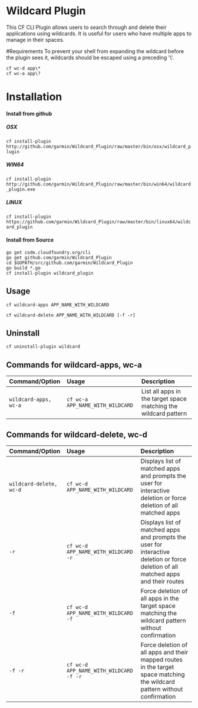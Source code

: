 # Wildcard Plugin
This CF CLI Plugin allows users to search through and delete their applications using wildcards. It is useful for users who have multiple apps to manage in their spaces.

#Requirements
To prevent your shell from expanding the wildcard before the plugin sees it, wildcards should be escaped using a preceding '\\'.
```
cf wc-d app\*
cf wc-a app\?
```
# Installation

#### Install from github
##### OSX
`cf install-plugin http://github.com/garmin/Wildcard_Plugin/raw/master/bin/osx/wildcard_plugin`
##### WIN64
`cf install-plugin http://github.com/garmin/Wildcard_Plugin/raw/master/bin/win64/wildcard_plugin.exe`
##### LINUX
`cf install-plugin https://github.com/garmin/Wildcard_Plugin/raw/master/bin/linux64/wildcard_plugin`

#### Install from Source
```
go get code.cloudfoundry.org/cli
go get github.com/garmin/Wildcard_Plugin
cd $GOPATH/src/github.com/garmin/Wildcard_Plugin
go build *.go
cf install-plugin wildcard_plugin
```

## Usage

```
cf wildcard-apps APP_NAME_WITH_WILDCARD
```
```
cf wildcard-delete APP_NAME_WITH_WILDCARD [-f -r]
```

## Uninstall

```
cf uninstall-plugin wildcard
```
## Commands for wildcard-apps, wc-a

| Command/Option | Usage | Description|
| :--------------- |:---------------| :------------|
|`wildcard-apps, wc-a`| `cf wc-a APP_NAME_WITH_WILDCARD` |List all apps in the target space matching the wildcard pattern|

## Commands for wildcard-delete, wc-d

| Command/Option | Usage | Description|
| :--------------- |:---------------| :------------|
|`wildcard-delete, wc-d`| `cf wc-d APP_NAME_WITH_WILDCARD` |Displays list of matched apps and prompts the user for interactive deletion or force deletion of all matched apps|
|`-r`|`cf wc-d APP_NAME_WITH_WILDCARD -r`|Displays list of matched apps and prompts the user for interactive deletion or force deletion of all matched apps and their routes|
|`-f`|`cf wc-d APP_NAME_WITH_WILDCARD -f`|Force deletion of all apps in the target space matching the wildcard pattern without confirmation|
|`-f -r`|`cf wc-d APP_NAME_WITH_WILDCARD -f -r`|Force deletion of all apps and their mapped routes in the target space matching the wildcard pattern without confirmation|
